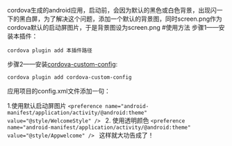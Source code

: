 cordova生成的android应用，启动前，会因为默认的黑色或白色背景，出现闪一下的黑白屏，为了解决这个问题，添加一个默认的背景图，同时screen.png作为cordova默认的启动屏图片，于是背景图设为screen.png
#使用方法
步骤1——安装本插件：
```
cordova plugin add 本插件路径
 ```
步骤2——安装[cordova-custom-config](https://github.com/Haoz03/cordova-fix-blackscreen):
```
cordova plugin add cordova-custom-config
 ```
应用项目的config.xml文件添加一句：

1.使用默认启动屏图片
 ```<preference name="android-manifest/application/activity/@android:theme" value="@style/WelcomeStyle" /> ```
2. 使用透明颜色
 ```<preference name="android-manifest/application/activity/@android:theme" value="@style/Appwelcome" /> ```
这样就大功告成了！